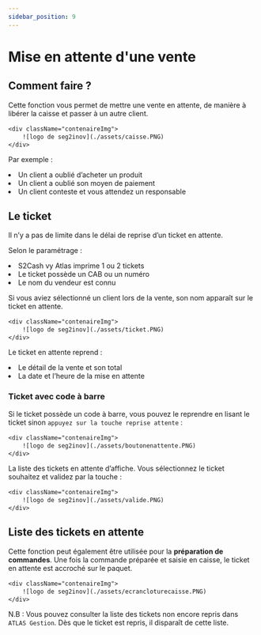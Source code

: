 ```yaml
---
sidebar_position: 9
---
```


# Mise en attente d'une vente

## Comment faire ?
Cette fonction vous permet de mettre une vente en attente, de manière à libérer la caisse et passer à un autre client.

    <div className="contenaireImg">
        ![logo de seg2inov](./assets/caisse.PNG) 
    </div>

Par exemple :
<li> Un client a oublié d’acheter un produit </li>
<li> Un client a oublié son moyen de paiement </li>
<li> Un client conteste et vous attendez un responsable </li>

## Le ticket
Il n’y a pas de limite dans le délai de reprise d’un ticket en attente.

Selon le paramétrage : 

<li> S2Cash vy Atlas imprime 1 ou 2 tickets </li>
<li> Le ticket possède un CAB ou un numéro </li>
<li> Le nom du vendeur est connu </li>

Si vous aviez sélectionné un client lors de la vente, son nom apparaît sur le ticket en attente.

    <div className="contenaireImg">
        ![logo de seg2inov](./assets/ticket.PNG) 
    </div>

Le ticket en attente reprend : 

<li> Le détail de la vente et son total </li>
<li> La date et l’heure de la mise en attente </li>

### Ticket avec code à barre
Si le ticket possède un code à barre, vous pouvez le reprendre en lisant le ticket sinon ```appuyez sur la touche reprise attente``` : 

    <div className="contenaireImg">
        ![logo de seg2inov](./assets/boutonenattente.PNG) 
    </div>


La liste des tickets en attente d’affiche. Vous sélectionnez le ticket souhaitez et validez par la touche :

    <div className="contenaireImg">
        ![logo de seg2inov](./assets/valide.PNG) 
    </div>

## Liste des tickets en attente


Cette fonction peut également être utilisée pour la **préparation de commandes**.
Une fois la commande préparée et saisie en caisse, le ticket en attente est accroché sur le paquet.

    <div className="contenaireImg">
        ![logo de seg2inov](./assets/ecrancloturecaisse.PNG) 
    </div>


N.B : Vous pouvez consulter la liste des tickets non encore repris dans ```ATLAS Gestion```.
Dès que le ticket est repris, il disparaît de cette liste.